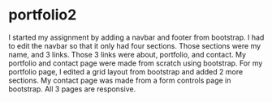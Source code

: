 # portfolio2
I started my assignment by adding a navbar and footer from bootstrap. I had to edit the navbar so that it only had four sections. Those sections were my name, and 3 links. Those 3 links were about, portfolio, and contact.
My portfolio and contact page were made from scratch using bootstrap. For my portfolio page, I edited a grid layout from bootstrap and added 2 more sections. My contact page was made from a form controls page in bootstrap. All 3 pages are responsive.


